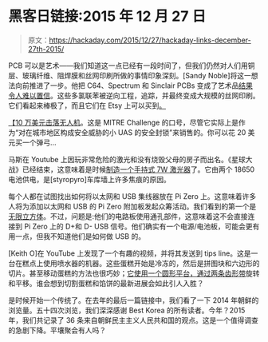 # 黑客日链接:2015 年 12 月 27 日

> 原文：<https://hackaday.com/2015/12/27/hackaday-links-december-27th-2015/>

PCB 可以是艺术——我们知道这一点已经有一段时间了，但我们仍然对人们用铜层、玻璃纤维、阻焊膜和丝网印刷所做的事情印象深刻。[Sandy Noble]将这一想法向前推进了一步。他把 C64、Spectrum 和 Sinclair PCBs 变成了艺术品[结果令人难以置信](https://www.flickr.com/photos/euphy/sets/72157655030450139)。这些多氯联苯被逆向工程，追踪，并最终变成大规模的丝网印刷。它们看起来棒极了，而且它们在 Etsy 上可以买到[。](https://www.etsy.com/uk/shop/uptomuch?section_id=10073316)

[【10 万美元击落无人机](https://www.mitre.org/research/mitre-challenge)。这是 MITRE Challenge 的口号，尽管它实际上是作为“对在城市地区构成安全威胁的小 UAS 的安全封锁”来销售的。你可以花 20 美元买一个弹弓…

马斯在 Youtube 上因玩非常危险的激光和没有烧毁父母的房子而出名。《星球大战》已经结束，这意味着是时候[制造一个手持式 7W 激光器](https://www.youtube.com/watch?v=c__TcJAge6Y&feature=youtu.be)了。它由两个 18650 电池供电，是[styropyro]车库墙上许多焦痕的原因。

每个人都在试图找出如何将以太网和 USB 集线器放在 Pi Zero 上。这意味着许多人将为添加以太网和 USB 的 Pi Zero 附加板发起众筹活动。我们看到的第一个是[无限立方体](http://cubeinfinity.com/)。不过，问题是:他们的电路板使用通孔部件，这意味着这不会直接连接到 Pi Zero 上的 D+和 D- USB 信号。他们确实有一个电源/电池板，可能会更有用一点，但我不知道他们是如何做 USB 的。

[Keith O]在 YouTube 上发现了一个有趣的视频，并将其发送到 tips line。这是一台在糕点上使用喷水器的机器。这些蛋糕开始是冷冻的，然后是拼图块和六边形的切片。甚至移动蛋糕的方法也很巧妙；[它使用一个圆形平台，通过两条齿形带](https://www.youtube.com/watch?v=UhgQKhKVZoI&feature=youtu.be&list=PL305D9840B9264A5A&t=40)旋转和平移。谁会想到切割蛋糕和馅饼的最新进展会如此引人入胜？

是时候开始一个传统了。在去年的最后一篇链接中，我们看了一下 2014 年朝鲜的浏览量。五十四次浏览，我们深深感谢 Best Korea 的所有读者。今年？2015 年，我们共记录了 36 条来自朝鲜民主主义人民共和国的观点。这是一个值得调查的急剧下降。平壤聚会有人吗？